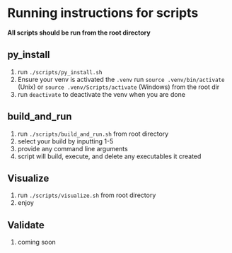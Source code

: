 # Running instructions for scripts

**All scripts should be run from the root directory**

## py_install

1. run `./scripts/py_install.sh`
2. Ensure your venv is activated the `.venv` run `source .venv/bin/activate` (Unix) or `source .venv/Scripts/activate` (Windows) from the root dir
3. run `deactivate` to deactivate the venv when you are done

## build_and_run

1. run `./scripts/build_and_run.sh` from root directory
2. select your build by inputting 1-5
3. provide any command line arguments
4. script will build, execute, and delete any executables it created

## Visualize

1. run `./scripts/visualize.sh` from root directory
2. enjoy

## Validate

1. coming soon
